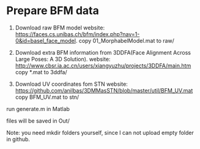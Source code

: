 # Prepare BFM data

1. Download raw BFM model 
    website: https://faces.cs.unibas.ch/bfm/index.php?nav=1-0&id=basel_face_model.
    copy 01_MorphabelModel.mat to raw/

2. Download extra BFM information from 3DDFA(Face Alignment Across Large Poses: A 3D Solution).
    website: http://www.cbsr.ia.ac.cn/users/xiangyuzhu/projects/3DDFA/main.htm
    copy  *.mat to 3ddfa/

3. Download UV coordinates fom STN
    website: https://github.com/anilbas/3DMMasSTN/blob/master/util/BFM_UV.mat
    copy BFM_UV.mat to stn/

run generate.m in Matlab

files will be saved in Out/



Note: you need mkdir folders yourself, since I can not  upload empty folder in github.



  

